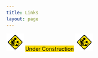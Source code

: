 ```yaml
---
title: Links
layout: page
---
```


![Under Construction](./assets/img/construction.gif) <mark style="background-color: #f8d904;">Under Construction</mark> ![Under Construction](./assets/img/construction.gif)